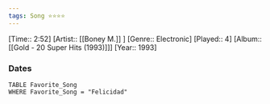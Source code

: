 ```yaml
---
tags: Song ⭐⭐⭐⭐ 
---
```

[Time:: 2:52]
[Artist:: [[Boney M.]] ]
[Genre:: Electronic]
[Played:: 4]
[Album:: [[Gold - 20 Super Hits (1993)]]]
[Year:: 1993]
### Dates
````dataview
TABLE Favorite_Song
WHERE Favorite_Song = "Felicidad"
````